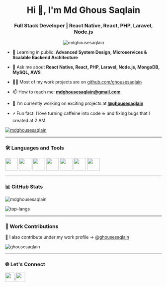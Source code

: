 <h1 align="center">Hi 👋, I'm Md Ghous Saqlain</h1>
<h3 align="center">Full Stack Developer | React Native, React, PHP, Laravel, Node.js</h3>

<p align="center">
  <img src="https://komarev.com/ghpvc/?username=mdghousesaqlain&label=Profile%20views&color=0e75b6&style=flat" alt="mdghousesaqlain" />
</p>

- 🌱 Learning in public: **Advanced System Design, Microservices & Scalable Backend Architecture**

- 💬 Ask me about **React Native, React, PHP, Laravel, Node.js, MongoDB, MySQL, AWS**

- 👨‍💻 Most of my work projects are on [github.com/ghousesaqlain](https://github.com/ghousesaqlain)

- 📫 How to reach me: **mdghousesaqlain@gmail.com**
  
- 🔭 I’m currently working on exciting projects at **[@ghousesaqlain](https://github.com/ghousesaqlain)**

- ⚡ Fun fact: I love turning caffeine into code ☕ and fixing bugs that I created at 2 AM.

<p align="left"> <a href="https://github-profile-trophy.vercel.app/?username=mdghousesaqlain"><img
      src="https://github-profile-trophy.vercel.app/?username=mdghousesaqlain" alt="mdghousesaqlain" /></a> </p>

---

### 🛠️ Languages and Tools

<p align="left">
  <img src="https://cdn.jsdelivr.net/gh/devicons/devicon/icons/react/react-original.svg" width="40" height="40"/>
  <img src="https://cdn.jsdelivr.net/gh/devicons/devicon/icons/php/php-original.svg" width="40" height="40"/>
<!--   <img src="https://cdn.jsdelivr.net/gh/devicons/devicon/icons/laravel/laravel-plain.svg" width="40" height="40"/> -->
  <img src="https://cdn.jsdelivr.net/gh/devicons/devicon/icons/nodejs/nodejs-original.svg" width="40" height="40"/>
  <img src="https://cdn.jsdelivr.net/gh/devicons/devicon/icons/javascript/javascript-original.svg" width="40" height="40"/>
  <img src="https://cdn.jsdelivr.net/gh/devicons/devicon/icons/typescript/typescript-original.svg" width="40" height="40"/>
  <img src="https://cdn.jsdelivr.net/gh/devicons/devicon/icons/mysql/mysql-original.svg" width="40" height="40"/>
  <img src="https://cdn.jsdelivr.net/gh/devicons/devicon/icons/mongodb/mongodb-original.svg" width="40" height="40"/>
</p>

---

### 📊 GitHub Stats

<p align="left">
  <img src="https://github-readme-stats.vercel.app/api?username=mdghousesaqlain&show_icons=true&theme=default" alt="mdghousesaqlain" />
</p>

<p align="left">
  <img src="https://github-readme-stats.vercel.app/api/top-langs/?username=mdghousesaqlain&layout=compact" alt="top-langs" />
</p>

---

### 💼 Work Contributions

<p align="left">
  🔧 I also contribute under my work profile → <a href="https://github.com/ghousesaqlain" target="_blank">@ghousesaqlain</a>
</p>

<p align="left">
  <img src="https://github-readme-stats.vercel.app/api?username=ghousesaqlain&show_icons=true&theme=default" alt="ghousesaqlain" />
</p>

---

### 🌐 Let's Connect

<p align="left">
  <a href="https://www.linkedin.com/in/mdghousesaqlain/" target="blank">
    <img align="center" src="https://cdn.jsdelivr.net/gh/devicons/devicon/icons/linkedin/linkedin-original.svg" height="30" width="30" />
  </a>
  <a href="mailto:mdghousesaqlain@gmail.com">
    <img align="center" src="https://cdn-icons-png.flaticon.com/512/732/732200.png" height="30" width="30" />
  </a>
</p>
